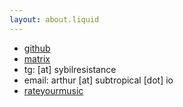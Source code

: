 ```yaml
---
layout: about.liquid
---
```


- [github](https://github.com/a-moreira)
- [matrix](https://matrix.to/#/@splessnosi:matrix.org)
- tg: [at] sybilresistance
- email: arthur [at] subtropical [dot] io
- [rateyourmusic](https://rateyourmusic.com/~splessnosi)

